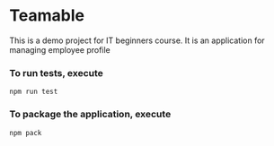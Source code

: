 # Teamable
This is a demo project for IT beginners course. 
It is an application for managing employee profile

### To run tests, execute

    npm run test


### To package the application, execute

    npm pack